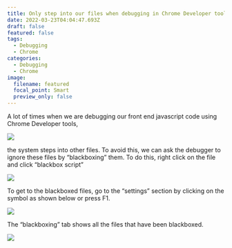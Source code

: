 ```yaml
---
title: Only step into our files when debugging in Chrome Developer tools.
date: 2022-03-23T04:04:47.693Z
draft: false
featured: false
tags:
  - Debugging
  - Chrome
categories:
  - Debugging
  - Chrome
image:
  filename: featured
  focal_point: Smart
  preview_only: false
---
```

A lot of times when we are debugging our front end javascript code using Chrome Developer tools,

![](https://web.archive.org/web/20200713012329im_/http://ajitgoel.net/wp-content/uploads/2017/03/030617_1956_Onlystepint1.png)

the system steps into other files. To avoid this, we can ask the debugger to ignore these files by “blackboxing” them. To do this, right click on the file and click “blackbox script”

![](https://web.archive.org/web/20200713012329im_/http://ajitgoel.net/wp-content/uploads/2017/03/030617_1956_Onlystepint2.png)

To get to the blackboxed files, go to the “settings” section by clicking on the symbol as shown below or press F1.

![](https://web.archive.org/web/20200713012329im_/http://ajitgoel.net/wp-content/uploads/2017/03/030617_1956_Onlystepint3.png)

The “blackboxing” tab shows all the files that have been blackboxed.

![](https://web.archive.org/web/20200713012329im_/http://ajitgoel.net/wp-content/uploads/2017/03/030617_1956_Onlystepint4.png)